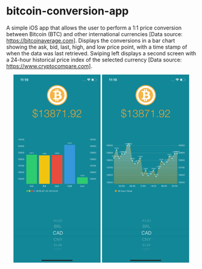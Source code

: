 # bitcoin-conversion-app

A simple iOS app that allows the user to perform a 1:1 price conversion between Bitcoin (BTC) and other international currencies [Data source: https://bitcoinaverage.com]. Displays the conversions in a bar chart showing the ask, bid, last, high, and low price point, with a time stamp of when the data was last retrieved. Swiping left displays a second screen with a 24-hour historical price index of the selected currency [Data source: https://www.cryptocompare.com].

<p align="center">
<img src="Screenshots/bar_graph.png" height="500px" width="auto" margin-right="50px">
<img src="Screenshots/line_graph.png" height="500px" width="auto">
</p>

